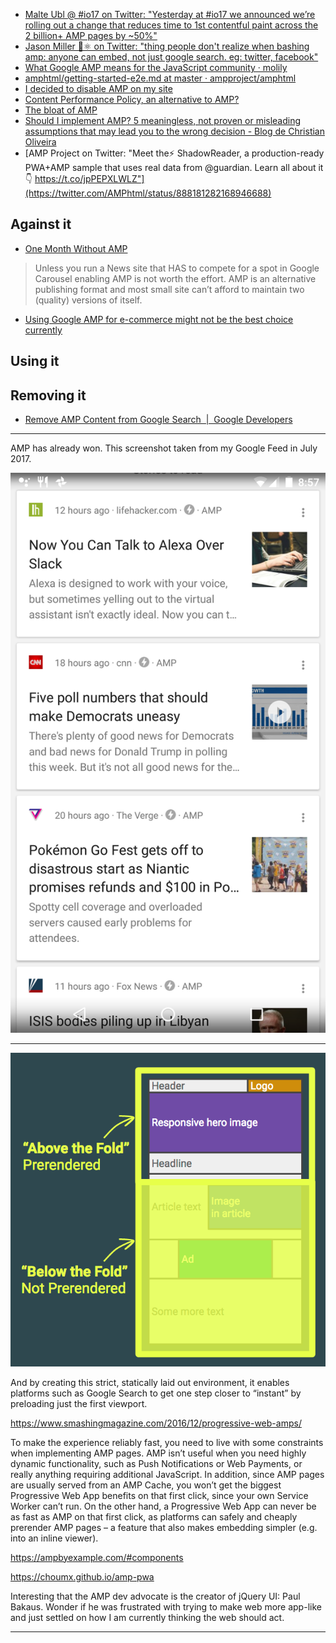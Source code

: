 - [Malte Ubl @ #io17 on Twitter: "Yesterday at #io17 we announced we’re rolling out a change that reduces time to 1st contentful paint across the 2 billion+ AMP pages by ~50%"](https://twitter.com/cramforce/status/865205023495421952)
- [Jason Miller 🦊⚛ on Twitter: "thing people don't realize when bashing amp: anyone can embed, not just google search. eg: twitter, facebook"](https://twitter.com/_developit/status/866307005790773248)
- [What Google AMP means for the JavaScript community · molily](https://molily.de/amp/)
- [amphtml/getting-started-e2e.md at master · ampproject/amphtml](https://github.com/ampproject/amphtml/blob/master/contributing/getting-started-e2e.md#building-amp-and-starting-a-local-server)
- [I decided to disable AMP on my site](https://www.alexkras.com/i-decided-to-disable-amp-on-my-site/)
- [Content Performance Policy, an alternative to AMP?](https://dev.to/damienjubeau/content-performance-policy-an-alternative-to-amp?utm_source=mobilewebweekly&utm_medium=email)
- [The bloat of AMP](https://lolware.net/2017/07/04/amp-bloat.html)
- [Should I implement AMP? 5 meaningless, not proven or misleading assumptions that may lead you to the wrong decision - Blog de Christian Oliveira](https://www.christianoliveira.com/blog/en/web-analytics/should-i-implement-amp/)
- [AMP Project on Twitter: "Meet the⚡️ ShadowReader, a production-ready PWA+AMP sample that uses real data from @guardian. Learn all about it 👇 https://t.co/jpPEPXLWLZ"](https://twitter.com/AMPhtml/status/888181282168946688)

## Against it
- [One Month Without AMP](https://www.alexkras.com/one-month-without-amp/)
> Unless you run a News site that HAS to compete for a spot in Google Carousel enabling AMP is not worth the effort. AMP is an alternative publishing format and most small site can’t afford to maintain two (quality) versions of itself.
- [Using Google AMP for e\-commerce might not be the best choice currently](https://thirtybees.com/blog/amp-is-bad-for-e-commerce/)

## Using it


## Removing it
- [Remove AMP Content from Google Search  |  Google Developers](https://developers.google.com/search/docs/guides/remove-amp)

---

AMP has already won. This screenshot taken from my Google Feed in July 2017.

![](https://github.com/kylpo/notes/blob/master/assets/AMP-won.png?raw=true)

---

![](https://github.com/kylpo/notes/blob/master/assets/the-fold.png?raw=true)

And by creating this strict, statically laid out environment, it enables platforms such as Google Search to get one step closer to “instant” by preloading just the first viewport.

https://www.smashingmagazine.com/2016/12/progressive-web-amps/

To make the experience reliably fast, you need to live with some constraints when implementing AMP pages. AMP isn’t useful when you need highly dynamic functionality, such as Push Notifications or Web Payments, or really anything requiring additional JavaScript. In addition, since AMP pages are usually served from an AMP Cache, you won’t get the biggest Progressive Web App benefits on that first click, since your own Service Worker can’t run. On the other hand, a Progressive Web App can never be as fast as AMP on that first click, as platforms can safely and cheaply prerender AMP pages – a feature that also makes embedding simpler (e.g. into an inline viewer).



https://ampbyexample.com/#components

https://choumx.github.io/amp-pwa

Interesting that the AMP dev advocate is the creator of jQuery UI: Paul Bakaus. Wonder if he was frustrated with trying to make web more app-like and just settled on how I am currently thinking the web should act.

---